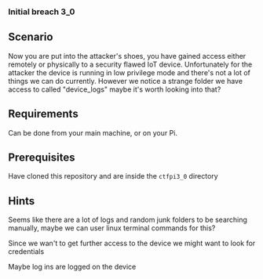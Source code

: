 ### Initial breach 3_0

## Scenario

Now you are put into the attacker's shoes, you have gained access either remotely or physically to a security flawed IoT device. Unfortunately for the attacker the device is running in low privilege
mode and there's not a lot of things we can do currently. However we notice a strange folder we have access to called "device_logs" maybe it's worth looking into that?

## Requirements

Can be done from your main machine, or on your Pi.

## Prerequisites

Have cloned this repository and are inside the `ctfpi3_0` directory


## **Hints**

Seems like there are a lot of logs and random junk folders to be searching manually, maybe we can user linux terminal commands for this?

Since we wan't to get further access to the device we might want to look for credentials

Maybe log ins are logged on the device